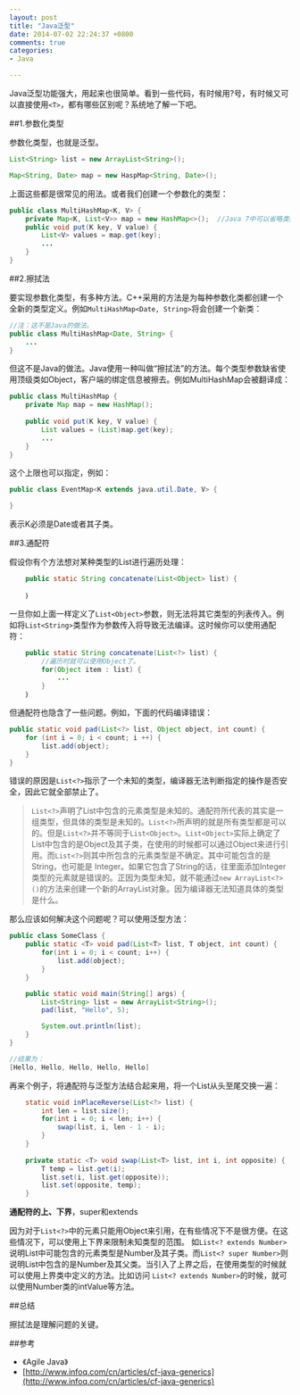 ```yaml
---
layout: post
title: "Java泛型"
date: 2014-07-02 22:24:37 +0800
comments: true
categories: 
- Java

---
```


Java泛型功能强大，用起来也很简单。看到一些代码，有时候用?号，有时候又可以直接使用`<T>`，都有哪些区别呢？系统地了解一下吧。

<!--more-->

##1.参数化类型

参数化类型，也就是泛型。

```java
List<String> list = new ArrayList<String>();

Map<String, Date> map = new HaspMap<String, Date>();
```

上面这些都是很常见的用法。或者我们创建一个参数化的类型：

```java
public class MultiHashMap<K, V> {
	private Map<K, List<V>> map = new HashMap<>();  //Java 7中可以省略类型了。	
	public void put(K key, V value) {
		List<V> values = map.get(key);
		...
	}
}
```

##2.擦拭法

要实现参数化类型，有多种方法。C++采用的方法是为每种参数化类都创建一个全新的类型定义。例如`MultiHashMap<Date, String>`将会创建一个新类：

```java
//注：这不是Java的做法。
public class MultiHashMap<Date, String> {
	...
}

```

但这不是Java的做法。Java使用一种叫做“擦拭法”的方法。每个类型参数缺省使用顶级类如Object，客户端的绑定信息被擦去。例如MultiHashMap会被翻译成：

```java
public class MultiHashMap {
	private Map map = new HashMap();
	
	public void put(K key, V value) {
		List values = (List)map.get(key);
		...
	}
}	
```

这个上限也可以指定，例如：

```java
public class EventMap<K extends java.util.Date, V> {

}
```

表示K必须是Date或者其子类。

##3.通配符

假设你有个方法想对某种类型的List进行遍历处理：

```java
    public static String concatenate(List<Object> list) {
    	
    ｝   
```

一旦你如上面一样定义了`List<Object>`参数，则无法将其它类型的列表传入。例如将`List<String>`类型作为参数传入将导致无法编译。这时候你可以使用通配符：

```java
    public static String concatenate(List<?> list) {
    	//遍历时就可以使用Object了。
    	for(Object item : list) {
    		...
    	}
    ｝
```

但通配符也隐含了一些问题。例如，下面的代码编译错误：

```java
public static void pad(List<?> list, Object object, int count) {
	for (int i = 0; i < count; i ++) {
		list.add(object);
	}
}
```

错误的原因是`List<?>`指示了一个未知的类型，编译器无法判断指定的操作是否安全，因此它就全部禁止了。

> `List<?>`声明了List中包含的元素类型是未知的。通配符所代表的其实是一组类型，但具体的类型是未知的。`List<?>`所声明的就是所有类型都是可以的。但是`List<?>`并不等同于`List<Object>`。`List<Object>`实际上确定了List中包含的是Object及其子类，在使用的时候都可以通过Object来进行引用。而`List<?>`则其中所包含的元素类型是不确定。其中可能包含的是String，也可能是 Integer。如果它包含了String的话，往里面添加Integer类型的元素就是错误的。正因为类型未知，就不能通过`new ArrayList<?>()`的方法来创建一个新的ArrayList对象。因为编译器无法知道具体的类型是什么。

那么应该如何解决这个问题呢？可以使用泛型方法：

```java
public class SomeClass {
    public static <T> void pad(List<T> list, T object, int count) {
        for(int i = 0; i < count; i++) {
            list.add(object);
        }
    }

    public static void main(String[] args) {
        List<String> list = new ArrayList<String>();
        pad(list, "Hello", 5);

        System.out.println(list);
    }
}

//结果为：
[Hello, Hello, Hello, Hello, Hello]
```

再来个例子，将通配符与泛型方法结合起来用，将一个List从头至尾交换一遍：

```java
    static void inPlaceReverse(List<?> list) {
        int len = list.size();
        for(int i = 0; i < len; i++) {
            swap(list, i, len - 1 - i);
        }
    }
    
    private static <T> void swap(List<T> list, int i, int opposite) {
        T temp = list.get(i);
        list.set(i, list.get(opposite));
        list.set(opposite, temp);
    }
```

**通配符的上、下界**，super和extends

因为对于`List<?>`中的元素只能用Object来引用，在有些情况下不是很方便。在这些情况下，可以使用上下界来限制未知类型的范围。 如`List<? extends Number>`说明List中可能包含的元素类型是Number及其子类。而`List<? super Number>`则说明List中包含的是Number及其父类。当引入了上界之后，在使用类型的时候就可以使用上界类中定义的方法。比如访问 `List<? extends Number>`的时候，就可以使用Number类的intValue等方法。

##总结

擦拭法是理解问题的关键。

##参考

* 《Agile Java》 
* [http://www.infoq.com/cn/articles/cf-java-generics](http://www.infoq.com/cn/articles/cf-java-generics)